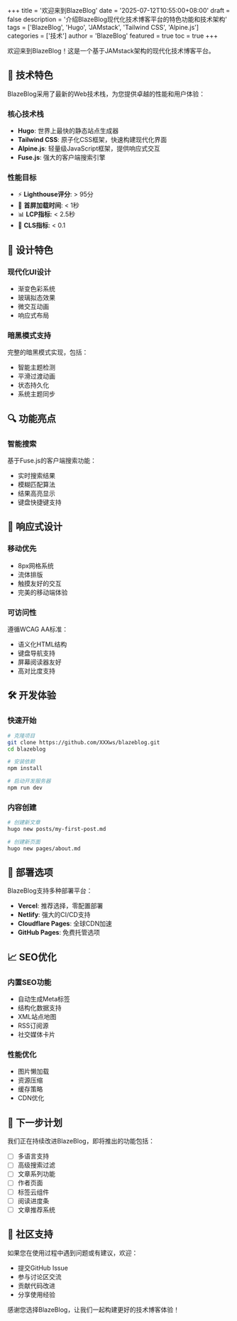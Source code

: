 +++
title = '欢迎来到BlazeBlog'
date = '2025-07-12T10:55:00+08:00'
draft = false
description = '介绍BlazeBlog现代化技术博客平台的特色功能和技术架构'
tags = ['BlazeBlog', 'Hugo', 'JAMstack', 'Tailwind CSS', 'Alpine.js']
categories = ['技术']
author = 'BlazeBlog'
featured = true
toc = true
+++

欢迎来到BlazeBlog！这是一个基于JAMstack架构的现代化技术博客平台。

<!--more-->

## 🚀 技术特色

BlazeBlog采用了最新的Web技术栈，为您提供卓越的性能和用户体验：

### 核心技术栈

- **Hugo**: 世界上最快的静态站点生成器
- **Tailwind CSS**: 原子化CSS框架，快速构建现代化界面
- **Alpine.js**: 轻量级JavaScript框架，提供响应式交互
- **Fuse.js**: 强大的客户端搜索引擎

### 性能目标

- ⚡ **Lighthouse评分**: > 95分
- 🚀 **首屏加载时间**: < 1秒
- 📊 **LCP指标**: < 2.5秒
- 🎯 **CLS指标**: < 0.1

## 🎨 设计特色

### 现代化UI设计

- 渐变色彩系统
- 玻璃拟态效果
- 微交互动画
- 响应式布局

### 暗黑模式支持

完整的暗黑模式实现，包括：

- 智能主题检测
- 平滑过渡动画
- 状态持久化
- 系统主题同步

## 🔍 功能亮点

### 智能搜索

基于Fuse.js的客户端搜索功能：

- 实时搜索结果
- 模糊匹配算法
- 结果高亮显示
- 键盘快捷键支持



## 📱 响应式设计

### 移动优先

- 8px网格系统
- 流体排版
- 触摸友好的交互
- 完美的移动端体验

### 可访问性

遵循WCAG AA标准：

- 语义化HTML结构
- 键盘导航支持
- 屏幕阅读器友好
- 高对比度支持

## 🛠️ 开发体验

### 快速开始

```bash
# 克隆项目
git clone https://github.com/XXXws/blazeblog.git
cd blazeblog

# 安装依赖
npm install

# 启动开发服务器
npm run dev
```

### 内容创建

```bash
# 创建新文章
hugo new posts/my-first-post.md

# 创建新页面
hugo new pages/about.md
```

## 🚀 部署选项

BlazeBlog支持多种部署平台：

- **Vercel**: 推荐选择，零配置部署
- **Netlify**: 强大的CI/CD支持
- **Cloudflare Pages**: 全球CDN加速
- **GitHub Pages**: 免费托管选项

## 📈 SEO优化

### 内置SEO功能

- 自动生成Meta标签
- 结构化数据支持
- XML站点地图
- RSS订阅源
- 社交媒体卡片

### 性能优化

- 图片懒加载
- 资源压缩
- 缓存策略
- CDN优化

## 🎯 下一步计划

我们正在持续改进BlazeBlog，即将推出的功能包括：

- [ ] 多语言支持
- [ ] 高级搜索过滤
- [ ] 文章系列功能
- [ ] 作者页面
- [ ] 标签云组件
- [ ] 阅读进度条
- [ ] 文章推荐系统

## 💬 社区支持

如果您在使用过程中遇到问题或有建议，欢迎：

- 提交GitHub Issue
- 参与讨论区交流
- 贡献代码改进
- 分享使用经验

感谢您选择BlazeBlog，让我们一起构建更好的技术博客体验！
